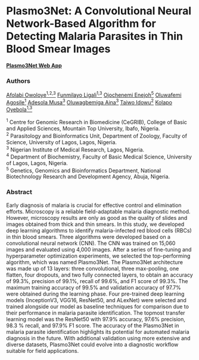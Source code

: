 # Plasmo3Net: A Convolutional Neural Network-Based Algorithm for Detecting Malaria Parasites in Thin Blood Smear Images
**[Plasmo3Net Web App](https://plasmo3net.streamlit.app)**

### Authors
[Afolabi Owoloye<sup>1,2,3</sup>](https://www.linkedin.com/in/afolabi-owoloye-a1b8a5b5/)
[Funmilayo Ligali<sup>1,3</sup>](https://www.linkedin.com/in/samuel-olawale-olubode-6191a81aa/)
[Ojochenemi Enejoh<sup>5</sup>](https://www.linkedin.com/in/adewale-ogunleye-09029684/)
[Oluwafemi Agosile<sup>1</sup>](https://www.linkedin.com/in/samuel-olawale-olubode-6191a81aa/)
[Adesola Musa<sup>3</sup>](https://www.linkedin.com/in/adewale-ogunleye-09029684/)
[Oluwagbemiga Aina<sup>3</sup>](https://www.linkedin.com/in/adewale-ogunleye-09029684/)
[Taiwo Idowu<sup>2</sup>](https://scholar.google.com/citations?hl=en&user=ViS6ndQAAAAJ)
[Kolapo Oyebola<sup>1,3</sup>](https://www.linkedin.com/in/kolapo-oyebola-phd-67493836/)

<sup>1</sup> Centre for Genomic Research in Biomedicine (CeGRIB), College of Basic and Applied Sciences, Mountain Top University, Ibafo, Nigeria.<br>
<sup>2</sup> Parasitology and Bioinformatics Unit, Department of Zoology, Faculty of Science, University of Lagos, Lagos, Nigeria.<br>
<sup>3</sup> Nigerian Institute of Medical Research, Lagos, Nigeria.<br>
<sup>4</sup> Department of Biochemistry, Faculty of Basic Medical Science, University of Lagos, Lagos, Nigeria.<br>
<sup>5</sup> Genetics, Genomics and Bioinformatics Department, National Biotechnology Research and Development Agency, Abuja, Nigeria.<br>

### Abstract
Early diagnosis of malaria is crucial for effective control and elimination efforts. Microscopy is a reliable field-adaptable malaria diagnostic method. However, microscopy results are only as good as the quality of slides and images obtained from thick and thin smears. In this study, we developed deep learning algorithms to identify malaria-infected red blood cells (RBCs) in thin blood smears. Three algorithms were developed based on a convolutional neural network (CNN). The CNN was trained on 15,060 images and evaluated using 4,000 images. After a series of fine-tuning and hyperparameter optimization experiments, we selected the top-performing algorithm, which was named Plasmo3Net. The Plasmo3Net architecture was made up of 13 layers: three convolutional, three max-pooling, one flatten, four dropouts, and two fully connected layers, to obtain an accuracy of 99.3%, precision of 99.1%, recall of 99.6%, and F1 score of 99.3%. The maximum training accuracy of 99.5% and validation accuracy of 97.7% were obtained during the learning phase. Four pre-trained deep learning models (InceptionV3, VGG16, ResNet50, and ALexNet) were selected and trained alongside our model as baseline techniques for comparison due to their performance in malaria parasite identification. The topmost transfer learning model was the ResNet50 with 97.9% accuracy, 97.6% precision, 98.3 % recall, and 97.9% F1 score. The accuracy of the Plasmo3Net in malaria parasite identification highlights its potential for automated malaria diagnosis in the future. With additional validation using more extensive and diverse datasets, Plasmo3Net could evolve into a diagnostic workflow suitable for field applications.
